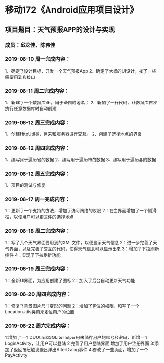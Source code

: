 # 移动172《Android应用项目设计》
## 项目题目：天气预报APP的设计与实现
### 成员：邱龙佳、陈伟佳

### 2019-06-10 周一完成内容：
1、确定了设计目标，开发一个天气预报App
2、确定了大概的UI设计，找了一些需要用到的接口

### 2019-06-11 周二完成内容：
1、新建了一个数据库db，用于全国的地名；
2、新加了一行代码，让数据库首次执行任意数据库时自动创建

### 2019-06-12 周三完成内容：
1、创建HttpUtil类，用来和服务器进行交互。 
2、创建了选择地点的界面

### 2019-06-12 周四完成内容：
1、编写用于遍历省的数据
2、编写用于遍历市的数据
3、编写用于遍历县的数据

### 2019-06-12 周五完成内容：
1、项目的测试与修复

### 2019-06-17 周一完成内容：
1：更新了一个支持的方法，增加了访问网络的权限
2：在主界面增加了一个侧滑栏，以便用户可以更文件的选择地点

### 2019-06-18 周二完成内容：
1：写了几个天气界面要用到的XML文件，以便显示天气信息
2：进一步完善了天气界面，以及完善了交互的代码，使得天气信息可以显示出来
3：增加了下拉刷新控件
4：实现了下拉刷新功能

### 2019-06-19 周三完成内容：
1：全新UI界面，为应用创建了图标 
2：加入了后台自动更新天气功能


### 2019-06-20 周四完成内容：
1：修复了背景图片尺寸变形的问题
2：增加了定位的权限，和写了一个LocationUtils类用来定位用户的位置

### 2019-06-22 周六完成内容：
1:增加了一个DUUtils和SQLiteHelper用来储存用户的账号和密码，新增一个LoginActivity，让用户可以登陆
2:完善了用户登陆界面,增加了用户注册界面
3:添加了返回按纽触发退出弹出AlterDialog事件
4:修改了一些页面，增加了一个PayActivity
